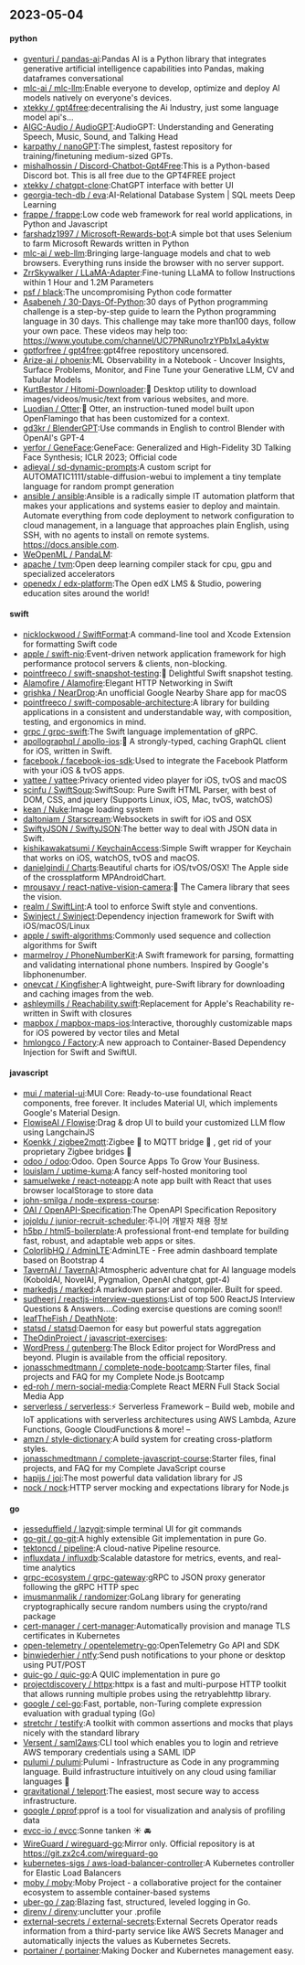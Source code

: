 ## 2023-05-04

#### python
* [gventuri / pandas-ai](https://github.com/gventuri/pandas-ai):Pandas AI is a Python library that integrates generative artificial intelligence capabilities into Pandas, making dataframes conversational
* [mlc-ai / mlc-llm](https://github.com/mlc-ai/mlc-llm):Enable everyone to develop, optimize and deploy AI models natively on everyone's devices.
* [xtekky / gpt4free](https://github.com/xtekky/gpt4free):decentralising the Ai Industry, just some language model api's...
* [AIGC-Audio / AudioGPT](https://github.com/AIGC-Audio/AudioGPT):AudioGPT: Understanding and Generating Speech, Music, Sound, and Talking Head
* [karpathy / nanoGPT](https://github.com/karpathy/nanoGPT):The simplest, fastest repository for training/finetuning medium-sized GPTs.
* [mishalhossin / Discord-Chatbot-Gpt4Free](https://github.com/mishalhossin/Discord-Chatbot-Gpt4Free):This is a Python-based Discord bot. This is all free due to the GPT4FREE project
* [xtekky / chatgpt-clone](https://github.com/xtekky/chatgpt-clone):ChatGPT interface with better UI
* [georgia-tech-db / eva](https://github.com/georgia-tech-db/eva):AI-Relational Database System | SQL meets Deep Learning
* [frappe / frappe](https://github.com/frappe/frappe):Low code web framework for real world applications, in Python and Javascript
* [farshadz1997 / Microsoft-Rewards-bot](https://github.com/farshadz1997/Microsoft-Rewards-bot):A simple bot that uses Selenium to farm Microsoft Rewards written in Python
* [mlc-ai / web-llm](https://github.com/mlc-ai/web-llm):Bringing large-language models and chat to web browsers. Everything runs inside the browser with no server support.
* [ZrrSkywalker / LLaMA-Adapter](https://github.com/ZrrSkywalker/LLaMA-Adapter):Fine-tuning LLaMA to follow Instructions within 1 Hour and 1.2M Parameters
* [psf / black](https://github.com/psf/black):The uncompromising Python code formatter
* [Asabeneh / 30-Days-Of-Python](https://github.com/Asabeneh/30-Days-Of-Python):30 days of Python programming challenge is a step-by-step guide to learn the Python programming language in 30 days. This challenge may take more than100 days, follow your own pace. These videos may help too: https://www.youtube.com/channel/UC7PNRuno1rzYPb1xLa4yktw
* [gptforfree / gpt4free](https://github.com/gptforfree/gpt4free):gpt4free repostitory uncensored.
* [Arize-ai / phoenix](https://github.com/Arize-ai/phoenix):ML Observability in a Notebook - Uncover Insights, Surface Problems, Monitor, and Fine Tune your Generative LLM, CV and Tabular Models
* [KurtBestor / Hitomi-Downloader](https://github.com/KurtBestor/Hitomi-Downloader):🍰
Desktop utility to download images/videos/music/text from various websites, and more.
* [Luodian / Otter](https://github.com/Luodian/Otter):🦦
Otter, an instruction-tuned model built upon OpenFlamingo that has been customized for a context.
* [gd3kr / BlenderGPT](https://github.com/gd3kr/BlenderGPT):Use commands in English to control Blender with OpenAI's GPT-4
* [yerfor / GeneFace](https://github.com/yerfor/GeneFace):GeneFace: Generalized and High-Fidelity 3D Talking Face Synthesis; ICLR 2023; Official code
* [adieyal / sd-dynamic-prompts](https://github.com/adieyal/sd-dynamic-prompts):A custom script for AUTOMATIC1111/stable-diffusion-webui to implement a tiny template language for random prompt generation
* [ansible / ansible](https://github.com/ansible/ansible):Ansible is a radically simple IT automation platform that makes your applications and systems easier to deploy and maintain. Automate everything from code deployment to network configuration to cloud management, in a language that approaches plain English, using SSH, with no agents to install on remote systems. https://docs.ansible.com.
* [WeOpenML / PandaLM](https://github.com/WeOpenML/PandaLM):
* [apache / tvm](https://github.com/apache/tvm):Open deep learning compiler stack for cpu, gpu and specialized accelerators
* [openedx / edx-platform](https://github.com/openedx/edx-platform):The Open edX LMS & Studio, powering education sites around the world!

#### swift
* [nicklockwood / SwiftFormat](https://github.com/nicklockwood/SwiftFormat):A command-line tool and Xcode Extension for formatting Swift code
* [apple / swift-nio](https://github.com/apple/swift-nio):Event-driven network application framework for high performance protocol servers & clients, non-blocking.
* [pointfreeco / swift-snapshot-testing](https://github.com/pointfreeco/swift-snapshot-testing):📸
Delightful Swift snapshot testing.
* [Alamofire / Alamofire](https://github.com/Alamofire/Alamofire):Elegant HTTP Networking in Swift
* [grishka / NearDrop](https://github.com/grishka/NearDrop):An unofficial Google Nearby Share app for macOS
* [pointfreeco / swift-composable-architecture](https://github.com/pointfreeco/swift-composable-architecture):A library for building applications in a consistent and understandable way, with composition, testing, and ergonomics in mind.
* [grpc / grpc-swift](https://github.com/grpc/grpc-swift):The Swift language implementation of gRPC.
* [apollographql / apollo-ios](https://github.com/apollographql/apollo-ios):📱
A strongly-typed, caching GraphQL client for iOS, written in Swift.
* [facebook / facebook-ios-sdk](https://github.com/facebook/facebook-ios-sdk):Used to integrate the Facebook Platform with your iOS & tvOS apps.
* [yattee / yattee](https://github.com/yattee/yattee):Privacy oriented video player for iOS, tvOS and macOS
* [scinfu / SwiftSoup](https://github.com/scinfu/SwiftSoup):SwiftSoup: Pure Swift HTML Parser, with best of DOM, CSS, and jquery (Supports Linux, iOS, Mac, tvOS, watchOS)
* [kean / Nuke](https://github.com/kean/Nuke):Image loading system
* [daltoniam / Starscream](https://github.com/daltoniam/Starscream):Websockets in swift for iOS and OSX
* [SwiftyJSON / SwiftyJSON](https://github.com/SwiftyJSON/SwiftyJSON):The better way to deal with JSON data in Swift.
* [kishikawakatsumi / KeychainAccess](https://github.com/kishikawakatsumi/KeychainAccess):Simple Swift wrapper for Keychain that works on iOS, watchOS, tvOS and macOS.
* [danielgindi / Charts](https://github.com/danielgindi/Charts):Beautiful charts for iOS/tvOS/OSX! The Apple side of the crossplatform MPAndroidChart.
* [mrousavy / react-native-vision-camera](https://github.com/mrousavy/react-native-vision-camera):📸
The Camera library that sees the vision.
* [realm / SwiftLint](https://github.com/realm/SwiftLint):A tool to enforce Swift style and conventions.
* [Swinject / Swinject](https://github.com/Swinject/Swinject):Dependency injection framework for Swift with iOS/macOS/Linux
* [apple / swift-algorithms](https://github.com/apple/swift-algorithms):Commonly used sequence and collection algorithms for Swift
* [marmelroy / PhoneNumberKit](https://github.com/marmelroy/PhoneNumberKit):A Swift framework for parsing, formatting and validating international phone numbers. Inspired by Google's libphonenumber.
* [onevcat / Kingfisher](https://github.com/onevcat/Kingfisher):A lightweight, pure-Swift library for downloading and caching images from the web.
* [ashleymills / Reachability.swift](https://github.com/ashleymills/Reachability.swift):Replacement for Apple's Reachability re-written in Swift with closures
* [mapbox / mapbox-maps-ios](https://github.com/mapbox/mapbox-maps-ios):Interactive, thoroughly customizable maps for iOS powered by vector tiles and Metal
* [hmlongco / Factory](https://github.com/hmlongco/Factory):A new approach to Container-Based Dependency Injection for Swift and SwiftUI.

#### javascript
* [mui / material-ui](https://github.com/mui/material-ui):MUI Core: Ready-to-use foundational React components, free forever. It includes Material UI, which implements Google's Material Design.
* [FlowiseAI / Flowise](https://github.com/FlowiseAI/Flowise):Drag & drop UI to build your customized LLM flow using LangchainJS
* [Koenkk / zigbee2mqtt](https://github.com/Koenkk/zigbee2mqtt):Zigbee
🐝
to MQTT bridge
🌉
, get rid of your proprietary Zigbee bridges
🔨
* [odoo / odoo](https://github.com/odoo/odoo):Odoo. Open Source Apps To Grow Your Business.
* [louislam / uptime-kuma](https://github.com/louislam/uptime-kuma):A fancy self-hosted monitoring tool
* [samuelweke / react-noteapp](https://github.com/samuelweke/react-noteapp):A note app built with React that uses browser localStorage to store data
* [john-smilga / node-express-course](https://github.com/john-smilga/node-express-course):
* [OAI / OpenAPI-Specification](https://github.com/OAI/OpenAPI-Specification):The OpenAPI Specification Repository
* [jojoldu / junior-recruit-scheduler](https://github.com/jojoldu/junior-recruit-scheduler):주니어 개발자 채용 정보
* [h5bp / html5-boilerplate](https://github.com/h5bp/html5-boilerplate):A professional front-end template for building fast, robust, and adaptable web apps or sites.
* [ColorlibHQ / AdminLTE](https://github.com/ColorlibHQ/AdminLTE):AdminLTE - Free admin dashboard template based on Bootstrap 4
* [TavernAI / TavernAI](https://github.com/TavernAI/TavernAI):Atmospheric adventure chat for AI language models (KoboldAI, NovelAI, Pygmalion, OpenAI chatgpt, gpt-4)
* [markedjs / marked](https://github.com/markedjs/marked):A markdown parser and compiler. Built for speed.
* [sudheerj / reactjs-interview-questions](https://github.com/sudheerj/reactjs-interview-questions):List of top 500 ReactJS Interview Questions & Answers....Coding exercise questions are coming soon!!
* [leafTheFish / DeathNote](https://github.com/leafTheFish/DeathNote):
* [statsd / statsd](https://github.com/statsd/statsd):Daemon for easy but powerful stats aggregation
* [TheOdinProject / javascript-exercises](https://github.com/TheOdinProject/javascript-exercises):
* [WordPress / gutenberg](https://github.com/WordPress/gutenberg):The Block Editor project for WordPress and beyond. Plugin is available from the official repository.
* [jonasschmedtmann / complete-node-bootcamp](https://github.com/jonasschmedtmann/complete-node-bootcamp):Starter files, final projects and FAQ for my Complete Node.js Bootcamp
* [ed-roh / mern-social-media](https://github.com/ed-roh/mern-social-media):Complete React MERN Full Stack Social Media App
* [serverless / serverless](https://github.com/serverless/serverless):⚡
Serverless Framework – Build web, mobile and IoT applications with serverless architectures using AWS Lambda, Azure Functions, Google CloudFunctions & more! –
* [amzn / style-dictionary](https://github.com/amzn/style-dictionary):A build system for creating cross-platform styles.
* [jonasschmedtmann / complete-javascript-course](https://github.com/jonasschmedtmann/complete-javascript-course):Starter files, final projects, and FAQ for my Complete JavaScript course
* [hapijs / joi](https://github.com/hapijs/joi):The most powerful data validation library for JS
* [nock / nock](https://github.com/nock/nock):HTTP server mocking and expectations library for Node.js

#### go
* [jesseduffield / lazygit](https://github.com/jesseduffield/lazygit):simple terminal UI for git commands
* [go-git / go-git](https://github.com/go-git/go-git):A highly extensible Git implementation in pure Go.
* [tektoncd / pipeline](https://github.com/tektoncd/pipeline):A cloud-native Pipeline resource.
* [influxdata / influxdb](https://github.com/influxdata/influxdb):Scalable datastore for metrics, events, and real-time analytics
* [grpc-ecosystem / grpc-gateway](https://github.com/grpc-ecosystem/grpc-gateway):gRPC to JSON proxy generator following the gRPC HTTP spec
* [imusmanmalik / randomizer](https://github.com/imusmanmalik/randomizer):GoLang library for generating cryptographically secure random numbers using the crypto/rand package
* [cert-manager / cert-manager](https://github.com/cert-manager/cert-manager):Automatically provision and manage TLS certificates in Kubernetes
* [open-telemetry / opentelemetry-go](https://github.com/open-telemetry/opentelemetry-go):OpenTelemetry Go API and SDK
* [binwiederhier / ntfy](https://github.com/binwiederhier/ntfy):Send push notifications to your phone or desktop using PUT/POST
* [quic-go / quic-go](https://github.com/quic-go/quic-go):A QUIC implementation in pure go
* [projectdiscovery / httpx](https://github.com/projectdiscovery/httpx):httpx is a fast and multi-purpose HTTP toolkit that allows running multiple probes using the retryablehttp library.
* [google / cel-go](https://github.com/google/cel-go):Fast, portable, non-Turing complete expression evaluation with gradual typing (Go)
* [stretchr / testify](https://github.com/stretchr/testify):A toolkit with common assertions and mocks that plays nicely with the standard library
* [Versent / saml2aws](https://github.com/Versent/saml2aws):CLI tool which enables you to login and retrieve AWS temporary credentials using a SAML IDP
* [pulumi / pulumi](https://github.com/pulumi/pulumi):Pulumi - Infrastructure as Code in any programming language. Build infrastructure intuitively on any cloud using familiar languages
🚀
* [gravitational / teleport](https://github.com/gravitational/teleport):The easiest, most secure way to access infrastructure.
* [google / pprof](https://github.com/google/pprof):pprof is a tool for visualization and analysis of profiling data
* [evcc-io / evcc](https://github.com/evcc-io/evcc):Sonne tanken
☀️
🚘
* [WireGuard / wireguard-go](https://github.com/WireGuard/wireguard-go):Mirror only. Official repository is at https://git.zx2c4.com/wireguard-go
* [kubernetes-sigs / aws-load-balancer-controller](https://github.com/kubernetes-sigs/aws-load-balancer-controller):A Kubernetes controller for Elastic Load Balancers
* [moby / moby](https://github.com/moby/moby):Moby Project - a collaborative project for the container ecosystem to assemble container-based systems
* [uber-go / zap](https://github.com/uber-go/zap):Blazing fast, structured, leveled logging in Go.
* [direnv / direnv](https://github.com/direnv/direnv):unclutter your .profile
* [external-secrets / external-secrets](https://github.com/external-secrets/external-secrets):External Secrets Operator reads information from a third-party service like AWS Secrets Manager and automatically injects the values as Kubernetes Secrets.
* [portainer / portainer](https://github.com/portainer/portainer):Making Docker and Kubernetes management easy.
